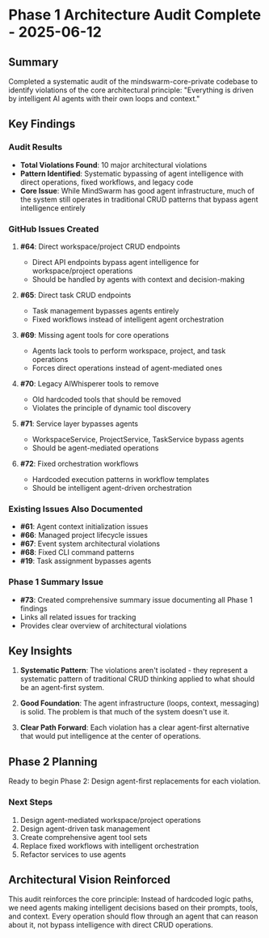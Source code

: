 # Phase 1 Architecture Audit Complete - 2025-06-12

## Summary

Completed a systematic audit of the mindswarm-core-private codebase to identify violations of the core architectural principle: "Everything is driven by intelligent AI agents with their own loops and context."

## Key Findings

### Audit Results
- **Total Violations Found**: 10 major architectural violations
- **Pattern Identified**: Systematic bypassing of agent intelligence with direct operations, fixed workflows, and legacy code
- **Core Issue**: While MindSwarm has good agent infrastructure, much of the system still operates in traditional CRUD patterns that bypass agent intelligence entirely

### GitHub Issues Created

1. **#64**: Direct workspace/project CRUD endpoints
   - Direct API endpoints bypass agent intelligence for workspace/project operations
   - Should be handled by agents with context and decision-making

2. **#65**: Direct task CRUD endpoints
   - Task management bypasses agents entirely
   - Fixed workflows instead of intelligent agent orchestration

3. **#69**: Missing agent tools for core operations
   - Agents lack tools to perform workspace, project, and task operations
   - Forces direct operations instead of agent-mediated ones

4. **#70**: Legacy AIWhisperer tools to remove
   - Old hardcoded tools that should be removed
   - Violates the principle of dynamic tool discovery

5. **#71**: Service layer bypasses agents
   - WorkspaceService, ProjectService, TaskService bypass agents
   - Should be agent-mediated operations

6. **#72**: Fixed orchestration workflows
   - Hardcoded execution patterns in workflow templates
   - Should be intelligent agent-driven orchestration

### Existing Issues Also Documented
- **#61**: Agent context initialization issues
- **#66**: Managed project lifecycle issues
- **#67**: Event system architectural violations
- **#68**: Fixed CLI command patterns
- **#19**: Task assignment bypasses agents

### Phase 1 Summary Issue
- **#73**: Created comprehensive summary issue documenting all Phase 1 findings
- Links all related issues for tracking
- Provides clear overview of architectural violations

## Key Insights

1. **Systematic Pattern**: The violations aren't isolated - they represent a systematic pattern of traditional CRUD thinking applied to what should be an agent-first system.

2. **Good Foundation**: The agent infrastructure (loops, context, messaging) is solid. The problem is that much of the system doesn't use it.

3. **Clear Path Forward**: Each violation has a clear agent-first alternative that would put intelligence at the center of operations.

## Phase 2 Planning

Ready to begin Phase 2: Design agent-first replacements for each violation.

### Next Steps
1. Design agent-mediated workspace/project operations
2. Design agent-driven task management
3. Create comprehensive agent tool sets
4. Replace fixed workflows with intelligent orchestration
5. Refactor services to use agents

## Architectural Vision Reinforced

This audit reinforces the core principle: Instead of hardcoded logic paths, we need agents making intelligent decisions based on their prompts, tools, and context. Every operation should flow through an agent that can reason about it, not bypass intelligence with direct CRUD operations.